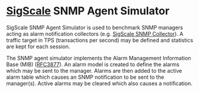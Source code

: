 # [SigScale](http://www.sigscale.org) SNMP Agent Simulator

SigScale SNMP Agent Simulator is used to benchmark SNMP managers
acting as alarm notification collectors
(e.g. [SigScale SNMP Collector](https://github.com/sigscale/snmp-collector)).
A traffic target in TPS (transactions per second) may be defined and
statistics are kept for each session.

The SNMP agent simulator implements the Alarm Management Information
Base (MIB) ([RFC3877](https://tools.ietf.org/html/rfc3877)). An alarm model
is created to define the alarms which may be sent to the manager. Alarms
are then added to the active alarm table which causes an SNMP notification
to be sent to the manager(s). Active alarms may be cleared which also causes
a notification.

